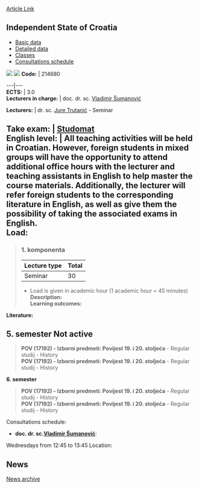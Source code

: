 [Article Link](https://www.fhs.hr/en/course/isoc)

## Independent State of Croatia
  * [Basic data](https://www.fhs.hr/en/course/isoc#v1id-523789_220308_1_0 "Basic data")
  * [Detailed data](https://www.fhs.hr/en/course/isoc#v1id-523789_220308_1_1 "Detailed data")
  * [Classes](https://www.fhs.hr/en/course/isoc#v1id-523789_220308_1_2 "Classes")
  * [Consultations schedule](https://www.fhs.hr/en/course/isoc#v1id-523789_220308_1_3 "Consultations schedule")


[![](https://www.fhs.hr/img/flags/gif/hr.gif)](https://www.fhs.hr/predmet/pndh_a) [![](https://www.fhs.hr/img/flags/gif/gb.gif)](https://www.fhs.hr/en/course/isoc)
**Code:** |  214680  
  
---|---  
**ECTS:** |  3.0   
**Lecturers in charge:** |  doc. dr. sc. [Vladimir Šumanović](https://www.fhs.hr/staff/vladimir.sumanovic)   
  
**Lecturers:** |  dr. sc. [Jure Trutanić](https://www.fhs.hr/djelatnik/jure.trutanic) - Seminar  
  
**Take exam:** |  [Studomat](http://www.isvu.hr/studomat)  
**English level:** |  All teaching activities will be held in Croatian. However, foreign students in mixed groups will have the opportunity to attend additional office hours with the lecturer and teaching assistants in English to help master the course materials. Additionally, the lecturer will refer foreign students to the corresponding literature in English, as well as give them the possibility of taking the associated exams in English.   
**Load:**  
---  
> ### 1. komponenta
> | Lecture type | Total  
> ---|---  
> Seminar | 30  
> * Load is given in academic hour (1 academic hour = 45 minutes)   
**Description:**  
> **Learning outcomes:**  

  
**Literature:**  

  
**5. semester** Not active  
---  
> **POV (17192) - Izborni predmeti: Povijest 19. i 20. stoljeća** - Regular studij - History  
>  **POV (17192) - Izborni predmeti: Povijest 19. i 20. stoljeća** - Regular studij - History  
>   
  
**6. semester**  
> **POV (17192) - Izborni predmeti: Povijest 19. i 20. stoljeća** - Regular studij - History  
>  **POV (17192) - Izborni predmeti: Povijest 19. i 20. stoljeća** - Regular studij - History  
>   
Consultations schedule: 
  * **doc. dr. sc.[Vladimir Šumanović](https://www.fhs.hr/staff/vladimir.sumanovic)**: 
  
Wednesdays from 12:45 to 13:45
Location: 


## News
[News archive](https://www.fhs.hr/en/course/isoc?@=21cm7#news_119851 "News archive")
